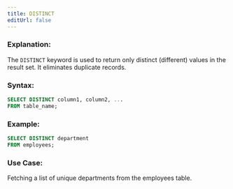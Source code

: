 ```yaml
---
title: DISTINCT
editUrl: false
---
```


### **Explanation:**

The `DISTINCT` keyword is used to return only distinct (different) values in the result set. It eliminates duplicate records.

### **Syntax:**

```sql
SELECT DISTINCT column1, column2, ...
FROM table_name;
```

### **Example:**

```sql
SELECT DISTINCT department
FROM employees;
```

### **Use Case:**

Fetching a list of unique departments from the employees table.
